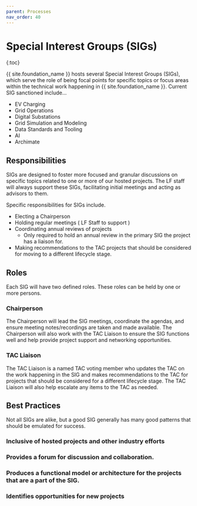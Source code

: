 ```yaml
---
parent: Processes
nav_order: 40
---
```


# Special Interest Groups (SIGs)

{:toc}

{{ site.foundation_name }} hosts several Special Interest Groups (SIGs), which serve the role of being focal points for specific topics or focus areas within the technical work happening in {{ site.foundation_name }}. Current SIG sanctioned include...

- EV Charging
- Grid Operations
- Digital Substations
- Grid Simulation and Modeling
- Data Standards and Tooling
- AI
- Archimate

## Responsibilities

SIGs are designed to foster more focused and granular discussions on specific topics related to one or more of our hosted projects. The LF staff will always support these SIGs, facilitating initial meetings and acting as advisors to them.

Specific responsibilities for SIGs include.

- Electing a Chairperson
- Holding regular meetings ( LF Staff to support )
- Coordinating annual reviews of projects
  - Only required to hold an annual review in the primary SIG the project has a liaison for.
- Making recommendations to the TAC projects that should be considered for moving to a different lifecycle stage.

## Roles 

Each SIG will have two defined roles. These roles can be held by one or more persons.

### Chairperson

The Chairperson will lead the SIG meetings, coordinate the agendas, and ensure meeting notes/recordings are taken and made available. The Chairperson will also work with the TAC Liaison to ensure the SIG functions well and help provide project support and networking opportunities.

### TAC Liaison 

The TAC Liaison is a named TAC voting member who updates the TAC on the work happening in the SIG and makes recommendations to the TAC for projects that should be considered for a different lifecycle stage. The TAC Liaison will also help escalate any items to the TAC as needed.

## Best Practices

Not all SIGs are alike, but a good SIG generally has many good patterns that should be emulated for success.

### Inclusive of hosted projects and other industry efforts

### Provides a forum for discussion and collaboration.

### Produces a functional model or architecture for the projects that are a part of the SIG.

### Identifies opportunities for new projects







